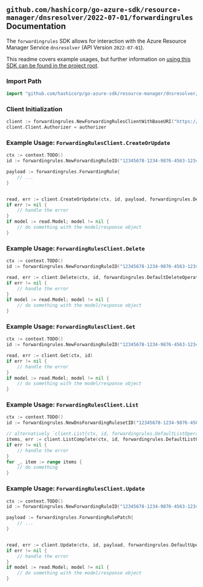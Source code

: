 
## `github.com/hashicorp/go-azure-sdk/resource-manager/dnsresolver/2022-07-01/forwardingrules` Documentation

The `forwardingrules` SDK allows for interaction with the Azure Resource Manager Service `dnsresolver` (API Version `2022-07-01`).

This readme covers example usages, but further information on [using this SDK can be found in the project root](https://github.com/hashicorp/go-azure-sdk/tree/main/docs).

### Import Path

```go
import "github.com/hashicorp/go-azure-sdk/resource-manager/dnsresolver/2022-07-01/forwardingrules"
```


### Client Initialization

```go
client := forwardingrules.NewForwardingRulesClientWithBaseURI("https://management.azure.com")
client.Client.Authorizer = authorizer
```


### Example Usage: `ForwardingRulesClient.CreateOrUpdate`

```go
ctx := context.TODO()
id := forwardingrules.NewForwardingRuleID("12345678-1234-9876-4563-123456789012", "example-resource-group", "dnsForwardingRulesetValue", "forwardingRuleValue")

payload := forwardingrules.ForwardingRule{
	// ...
}


read, err := client.CreateOrUpdate(ctx, id, payload, forwardingrules.DefaultCreateOrUpdateOperationOptions())
if err != nil {
	// handle the error
}
if model := read.Model; model != nil {
	// do something with the model/response object
}
```


### Example Usage: `ForwardingRulesClient.Delete`

```go
ctx := context.TODO()
id := forwardingrules.NewForwardingRuleID("12345678-1234-9876-4563-123456789012", "example-resource-group", "dnsForwardingRulesetValue", "forwardingRuleValue")

read, err := client.Delete(ctx, id, forwardingrules.DefaultDeleteOperationOptions())
if err != nil {
	// handle the error
}
if model := read.Model; model != nil {
	// do something with the model/response object
}
```


### Example Usage: `ForwardingRulesClient.Get`

```go
ctx := context.TODO()
id := forwardingrules.NewForwardingRuleID("12345678-1234-9876-4563-123456789012", "example-resource-group", "dnsForwardingRulesetValue", "forwardingRuleValue")

read, err := client.Get(ctx, id)
if err != nil {
	// handle the error
}
if model := read.Model; model != nil {
	// do something with the model/response object
}
```


### Example Usage: `ForwardingRulesClient.List`

```go
ctx := context.TODO()
id := forwardingrules.NewDnsForwardingRulesetID("12345678-1234-9876-4563-123456789012", "example-resource-group", "dnsForwardingRulesetValue")

// alternatively `client.List(ctx, id, forwardingrules.DefaultListOperationOptions())` can be used to do batched pagination
items, err := client.ListComplete(ctx, id, forwardingrules.DefaultListOperationOptions())
if err != nil {
	// handle the error
}
for _, item := range items {
	// do something
}
```


### Example Usage: `ForwardingRulesClient.Update`

```go
ctx := context.TODO()
id := forwardingrules.NewForwardingRuleID("12345678-1234-9876-4563-123456789012", "example-resource-group", "dnsForwardingRulesetValue", "forwardingRuleValue")

payload := forwardingrules.ForwardingRulePatch{
	// ...
}


read, err := client.Update(ctx, id, payload, forwardingrules.DefaultUpdateOperationOptions())
if err != nil {
	// handle the error
}
if model := read.Model; model != nil {
	// do something with the model/response object
}
```
